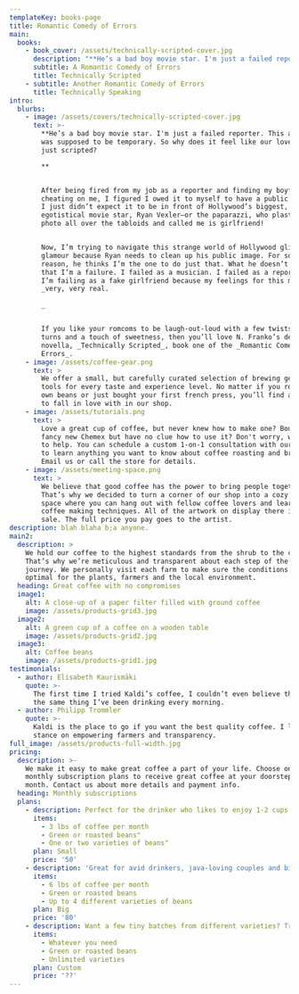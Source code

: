 ```yaml
---
templateKey: books-page
title: Romantic Comedy of Errors
main:
  books:
    - book_cover: /assets/technically-scripted-cover.jpg
      description: "**He’s a bad boy movie star. I'm just a failed reporter. This assignment was supposed to be temporary. So why does it feel like our love isn’t just scripted?\r**\n\n\r\n\nAfter being fired from my job as a reporter and finding my boyfriend cheating on me, I figured I owed it to myself to have a public meltdown. I just didn’t expect it to be in front of Hollywood’s biggest, most egotistical movie star, Ryan Vexler—or the paparazzi, who plastered my photo all over the tabloids and called me is girlfriend!\r\n\n\r\n\nNow, I’m trying to navigate this strange world of Hollywood glitz and glamour because Ryan needs to clean up his public image. For some reason, he thinks I’m the one to do just that. What he doesn’t know is that I’m a failure. I failed as a musician. I failed as a reporter. Now I’m failing as a fake girlfriend because my feelings for this man are _very, very real.\r_\n\n\r\n\nIf you like your romcoms to be laugh-out-loud with a few twists and turns and a touch of sweetness, then you’ll love N. Franko’s debut novella, _Technically Scripted_, book one of the _Romantic Comedy of Errors_."
      subtitle: A Romantic Comedy of Errors
      title: Technically Scripted
    - subtitle: Another Romantic Comedy of Errors
      title: Technically Speaking
intro:
  blurbs:
    - image: /assets/covers/technically-scripted-cover.jpg
      text: >-
        **He’s a bad boy movie star. I'm just a failed reporter. This assignment
        was supposed to be temporary. So why does it feel like our love isn’t
        just scripted?

        **


        After being fired from my job as a reporter and finding my boyfriend
        cheating on me, I figured I owed it to myself to have a public meltdown.
        I just didn’t expect it to be in front of Hollywood’s biggest, most
        egotistical movie star, Ryan Vexler—or the paparazzi, who plastered my
        photo all over the tabloids and called me is girlfriend!


        Now, I’m trying to navigate this strange world of Hollywood glitz and
        glamour because Ryan needs to clean up his public image. For some
        reason, he thinks I’m the one to do just that. What he doesn’t know is
        that I’m a failure. I failed as a musician. I failed as a reporter. Now
        I’m failing as a fake girlfriend because my feelings for this man are
        _very, very real.

        _


        If you like your romcoms to be laugh-out-loud with a few twists and
        turns and a touch of sweetness, then you’ll love N. Franko’s debut
        novella, _Technically Scripted_, book one of the _Romantic Comedy of
        Errors_.
    - image: /assets/coffee-gear.png
      text: >
        We offer a small, but carefully curated selection of brewing gear and
        tools for every taste and experience level. No matter if you roast your
        own beans or just bought your first french press, you’ll find a gadget
        to fall in love with in our shop.
    - image: /assets/tutorials.png
      text: >
        Love a great cup of coffee, but never knew how to make one? Bought a
        fancy new Chemex but have no clue how to use it? Don't worry, we’re here
        to help. You can schedule a custom 1-on-1 consultation with our baristas
        to learn anything you want to know about coffee roasting and brewing.
        Email us or call the store for details.
    - image: /assets/meeting-space.png
      text: >
        We believe that good coffee has the power to bring people together.
        That’s why we decided to turn a corner of our shop into a cozy meeting
        space where you can hang out with fellow coffee lovers and learn about
        coffee making techniques. All of the artwork on display there is for
        sale. The full price you pay goes to the artist.
description: blah blaha b;a anyone.
main2:
  description: >
    We hold our coffee to the highest standards from the shrub to the cup.
    That’s why we’re meticulous and transparent about each step of the coffee’s
    journey. We personally visit each farm to make sure the conditions are
    optimal for the plants, farmers and the local environment.
  heading: Great coffee with no compromises
  image1:
    alt: A close-up of a paper filter filled with ground coffee
    image: /assets/products-grid3.jpg
  image2:
    alt: A green cup of a coffee on a wooden table
    image: /assets/products-grid2.jpg
  image3:
    alt: Coffee beans
    image: /assets/products-grid1.jpg
testimonials:
  - author: Elisabeth Kaurismäki
    quote: >-
      The first time I tried Kaldi’s coffee, I couldn’t even believe that was
      the same thing I’ve been drinking every morning.
  - author: Philipp Trommler
    quote: >-
      Kaldi is the place to go if you want the best quality coffee. I love their
      stance on empowering farmers and transparency.
full_image: /assets/products-full-width.jpg
pricing:
  description: >-
    We make it easy to make great coffee a part of your life. Choose one of our
    monthly subscription plans to receive great coffee at your doorstep each
    month. Contact us about more details and payment info.
  heading: Monthly subscriptions
  plans:
    - description: Perfect for the drinker who likes to enjoy 1-2 cups per day.
      items:
        - 3 lbs of coffee per month
        - Green or roasted beans"
        - One or two varieties of beans"
      plan: Small
      price: '50'
    - description: 'Great for avid drinkers, java-loving couples and bigger crowds'
      items:
        - 6 lbs of coffee per month
        - Green or roasted beans
        - Up to 4 different varieties of beans
      plan: Big
      price: '80'
    - description: Want a few tiny batches from different varieties? Try our custom plan
      items:
        - Whatever you need
        - Green or roasted beans
        - Unlimited varieties
      plan: Custom
      price: '??'
---
```


